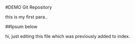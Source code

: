 #DEMO Git Repository

this is my first para..


##Ipsum below

hi, just editing this file which was previously added to index.


